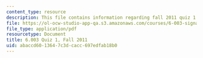 ```yaml
---
content_type: resource
description: This file contains information regarding fall 2011 quiz 1.
file: https://ol-ocw-studio-app-qa.s3.amazonaws.com/courses/6-003-signals-and-systems-fall-2011/abaccd6013647c3dcacc697edfab18b0_MIT6_003F11_q1.pdf
file_type: application/pdf
resourcetype: Document
title: 6.003 Quiz 1, Fall 2011
uid: abaccd60-1364-7c3d-cacc-697edfab18b0
---
```

